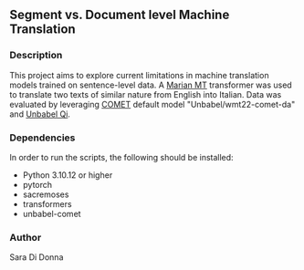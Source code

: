 ## Segment vs. Document level Machine Translation 

### Description
This project aims to explore current limitations in machine translation models trained on sentence-level data. 
A [Marian MT](https://huggingface.co/docs/transformers/model_doc/marian) transformer was used to translate two texts of similar nature from English into Italian. 
Data was evaluated by leveraging [COMET](https://github.com/Unbabel/COMET) default model "Unbabel/wmt22-comet-da" and [Unbabel Qi](https://qi.unbabel.com/).


### Dependencies
In order to run the scripts, the following should be installed:
- Python 3.10.12 or higher 
- pytorch
- sacremoses
- transformers
- unbabel-comet

### Author
Sara Di Donna
